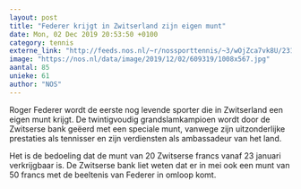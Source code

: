 ```yaml
---
layout: post
title: "Federer krijgt in Zwitserland zijn eigen munt"
date: Mon, 02 Dec 2019 20:53:50 +0100
category: tennis
externe_link: "http://feeds.nos.nl/~r/nossporttennis/~3/wOjZca7vk8U/2313025"
image: "https://nos.nl/data/image/2019/12/02/609319/1008x567.jpg"
aantal: 85
unieke: 61
author: "NOS"
---
```


<p>Roger Federer wordt de eerste nog levende sporter die in Zwitserland een eigen munt krijgt. De twintigvoudig grandslamkampioen wordt door de Zwitserse bank geëerd met een speciale munt, vanwege zijn uitzonderlijke prestaties als tennisser en zijn verdiensten als ambassadeur van het land.</p>
<p>Het is de bedoeling dat de munt van 20 Zwitserse francs vanaf 23 januari verkrijgbaar is. De Zwitserse bank liet weten dat er in mei ook een munt van 50 francs met de beeltenis van Federer in omloop komt.</p><img src="http://feeds.feedburner.com/~r/nossporttennis/~4/wOjZca7vk8U" height="1" width="1" alt=""/>
